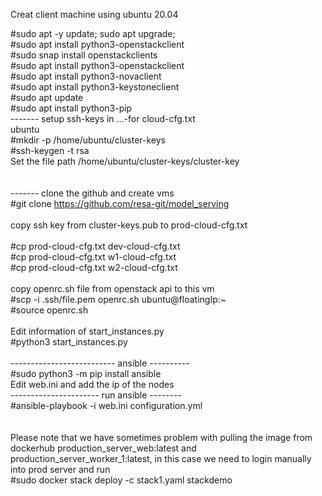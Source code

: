 Creat client machine using ubuntu 20.04<br/>

#sudo apt -y update; sudo apt upgrade;<br/>
#sudo apt install python3-openstackclient<br/>
#sudo snap install openstackclients<br/>
#sudo apt install python3-openstackclient<br/>
#sudo apt install python3-novaclient<br/>
#sudo apt install python3-keystoneclient<br/>
#sudo apt update<br/>
#sudo apt install python3-pip<br/>
------- setup ssh-keys in ...-for  cloud-cfg.txt<br/>
ubuntu<br/>
#mkdir -p /home/ubuntu/cluster-keys<br/>
#ssh-keygen -t rsa<br/>
Set the file path /home/ubuntu/cluster-keys/cluster-key<br/>
<br/>
<br/>
------- clone the github and create vms<br/>
#git clone https://github.com/resa-git/model_serving<br/>
<br/>
copy ssh key from cluster-keys.pub to prod-cloud-cfg.txt<br/><br/>
#cp  prod-cloud-cfg.txt  dev-cloud-cfg.txt<br/>
#cp  prod-cloud-cfg.txt  w1-cloud-cfg.txt<br/>
#cp  prod-cloud-cfg.txt  w2-cloud-cfg.txt<br/>
<br/>
copy openrc.sh file from openstack api to this vm<br/>
#scp -i .ssh/file.pem openrc.sh ubuntu@floatingIp:~<br/>
#source openrc.sh<br/>
<br/>
Edit information of start_instances.py<br/>
#python3 start_instances.py<br/>
<br/>
-------------------------- ansible ----------<br/>
#sudo python3 -m pip install ansible<br/>
Edit web.ini and add the ip of the nodes<br/>
---------------------- run ansible --------<br/>
#ansible-playbook -i web.ini configuration.yml<br/>
<br/>
<br/>
Please note that we have sometimes problem with pulling the image from dockerhub production_server_web:latest and production_server_worker_1:latest, in this case we need to login manually into prod server and run<br/>
#sudo docker stack deploy -c stack1.yaml stackdemo<br/>
